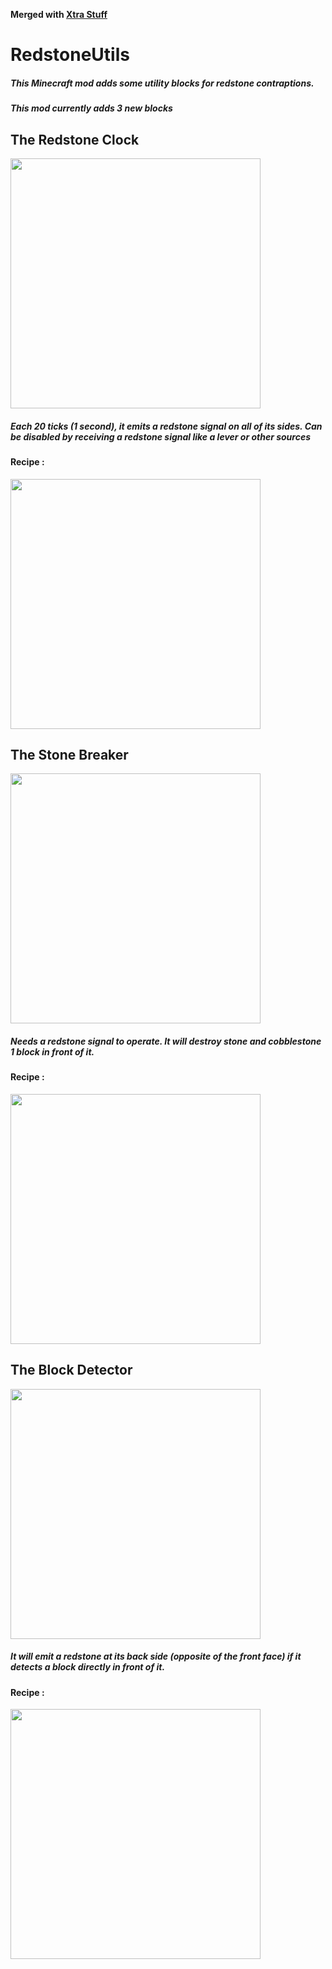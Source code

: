 **Merged with [Xtra Stuff](https://github.com/null2264/Xtra-Stuff)**

# RedstoneUtils

##### This Minecraft mod adds some utility blocks for redstone contraptions.

##### This mod currently adds 3 new blocks

## The Redstone Clock
<img src="https://i.imgur.com/GIdaKvv.png" width="400"/>

##### Each 20 ticks (1 second), it emits a redstone signal on all of its sides. Can be disabled by receiving a redstone signal like a lever or other sources

#### Recipe : 

<img src="https://i.imgur.com/ESzR3oQ.png" width="400"/>

## The Stone Breaker
<img src="https://i.imgur.com/Yif1jaA.png" width="400"/>

##### Needs a redstone signal to operate. It will destroy stone and cobblestone 1 block in front of it.

#### Recipe : 

<img src="https://i.imgur.com/HzitAp2.png" width="400"/>

## The Block Detector
<img src="https://i.imgur.com/QE6Wa5C.png" width="400"/>

##### It will emit a redstone at its back side (opposite of the front face) if it detects a block directly in front of it.

#### Recipe : 

<img src="https://i.imgur.com/1zBiubE.png" width="400"/>
